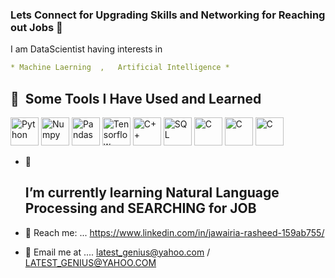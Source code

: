### Lets Connect for Upgrading Skills and Networking for Reaching out Jobs  👋
I am DataScientist having interests in
```yaml  
* Machine Laerning  ,   Artificial Intelligence *
```
<h2> 🚀 &nbsp;Some Tools I Have Used and Learned</h2>
<p align="left">
<img <img src="https://cdn.jsdelivr.net/gh/devicons/devicon/icons/python/python-original.svg" alt = "Python"  width="45" height="45"/> 
<img src="https://cdn.jsdelivr.net/gh/devicons/devicon/icons/numpy/numpy-original-wordmark.svg" alt = "Numpy"  width="45" height="45" />
<img src="https://cdn.jsdelivr.net/gh/devicons/devicon/icons/pandas/pandas-original.svg"   alt = "Pandas"  width="45" height="45"/>
<img src="https://cdn.jsdelivr.net/gh/devicons/devicon/icons/tensorflow/tensorflow-original.svg"   alt = "Tensorflow"  width="45" height="45" />
<img src="https://cdn.jsdelivr.net/gh/devicons/devicon/icons/cplusplus/cplusplus-original.svg" alt = "C++"  width="45" height="45" />
   <img src="https://cdn.jsdelivr.net/gh/devicons/devicon/icons/microsoftsqlserver/microsoftsqlserver-plain-wordmark.svg"  alt = "SQL"  width="45" height="45" />
<img src="https://cdn.jsdelivr.net/gh/devicons/devicon/icons/c/c-original.svg" alt = "C "  width="45" height="45" />
<img src="https://cdn.jsdelivr.net/gh/devicons/devicon/icons/slack/slack-original.svg"    alt = "C "  width="45" height="45" />
<img src="https://cdn.jsdelivr.net/gh/devicons/devicon/icons/visualstudio/visualstudio-plain.svg"    alt = "C "  width="45" height="45"  />

   - 🌱  <h2>I’m currently learning Natural Language Processing and SEARCHING  for JOB </h2>
   
- 👯  Reach me: ... https://www.linkedin.com/in/jawairia-rasheed-159ab755/  
- 💬  Email me at ....   latest_genius@yahoo.com /  LATEST_GENIUS@YAHOO.COM
   <p align="center">  </a>
